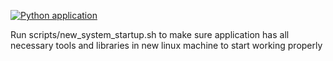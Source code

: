 [![Python application](https://github.com/bnarasimha/DiscordBot/actions/workflows/python-app.yml/badge.svg)](https://github.com/bnarasimha/DiscordBot/actions/workflows/python-app.yml)

Run scripts/new_system_startup.sh to make sure application has all necessary tools and libraries in new linux machine to start working properly